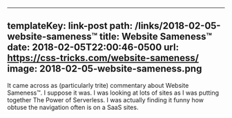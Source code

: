 ---
templateKey: link-post
path: /links/2018-02-05-website-sameness™
title: Website Sameness™
date: 2018-02-05T22:00:46-0500
url: https://css-tricks.com/website-sameness/
image: 2018-02-05-website-sameness.png
----
It came across as (particularly trite) commentary about Website Sameness™. I suppose it was. I was looking at lots of sites as I was putting together The Power of Serverless. I was actually finding it funny how obtuse the navigation often is on a SaaS sites.
